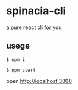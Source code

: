 # spinacia-cli
a pure react cli for you

## usege


``$ npm i ``


``$ npm start ``

open [http://localhost:3000](http://localhost:3000)